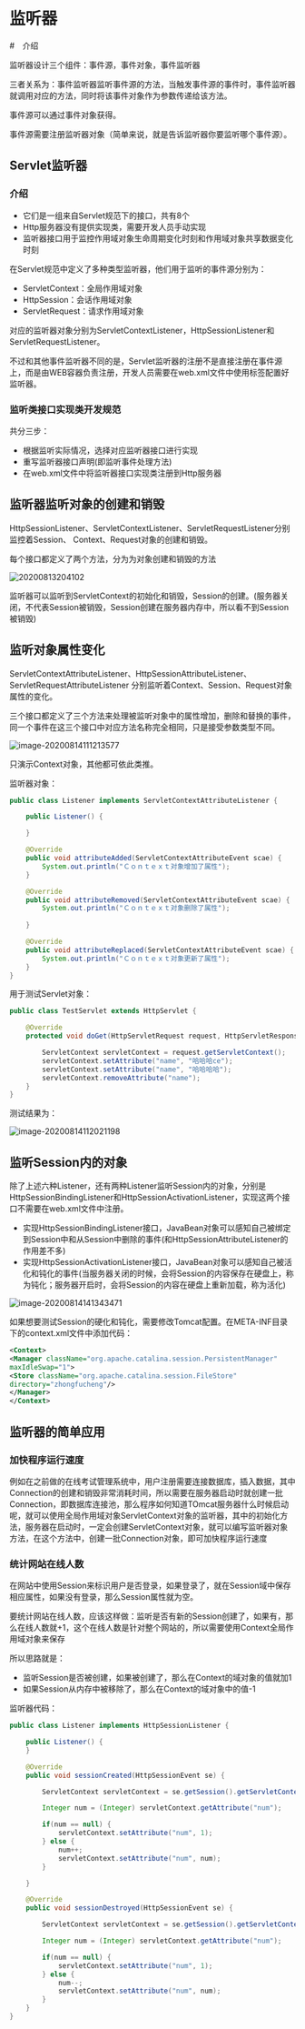 # 监听器

#　介绍

监听器设计三个组件：事件源，事件对象，事件监听器

三者关系为：事件监听器监听事件源的方法，当触发事件源的事件时，事件监听器就调用对应的方法，同时将该事件对象作为参数传递给该方法。

事件源可以通过事件对象获得。

事件源需要注册监听器对象（简单来说，就是告诉监听器你要监听哪个事件源）。



## Servlet监听器

### 介绍

- 它们是一组来自Servlet规范下的接口，共有8个
- Http服务器没有提供实现类，需要开发人员手动实现
- 监听器接口用于监控作用域对象生命周期变化时刻和作用域对象共享数据变化时刻





在Servlet规范中定义了多种类型监听器，他们用于监听的事件源分别为：

- ServletContext：全局作用域对象
- HttpSession：会话作用域对象
- ServletRequest：请求作用域对象

对应的监听器对象分别为ServletContextListener，HttpSessionListener和ServletRequestListener。

不过和其他事件监听器不同的是，Servlet监听器的注册不是直接注册在事件源上，而是由WEB容器负责注册，开发人员需要在web.xml文件中使用<listener>标签配置好监听器。



### 监听类接口实现类开发规范

共分三步：

- 根据监听实际情况，选择对应监听器接口进行实现
- 重写监听器接口声明(即监听事件处理方法)
- 在web.xml文件中将监听器接口实现类注册到Http服务器



## 监听器监听对象的创建和销毁

HttpSessionListener、ServletContextListener、ServletRequestListener分别监控着Session、
Context、Request对象的创建和销毁。

每个接口都定义了两个方法，分为为对象创建和销毁的方法

![20200813204102](https://crayon-1302863897.cos.ap-beijing.myqcloud.com/20200814092651.png) 



 

监听器可以监听到ServletContext的初始化和销毁，Session的创建。(服务器关闭，不代表Session被销毁，Session创建在服务器内存中，所以看不到Session被销毁)



## 监听对象属性变化

ServletContextAttributeListener、HttpSessionAttributeListener、ServletRequestAttributeListener
分别监听着Context、Session、Request对象属性的变化。



三个接口都定义了三个方法来处理被监听对象中的属性增加，删除和替换的事件，同一个事件在这三个接口中对应方法名称完全相同，只是接受参数类型不同。

![image-20200814111213577](https://crayon-1302863897.cos.ap-beijing.myqcloud.com/20200814111221.png)





只演示Context对象，其他都可依此类推。

监听器对象：

```java
public class Listener implements ServletContextAttributeListener {

    public Listener() {

    }

    @Override
    public void attributeAdded(ServletContextAttributeEvent scae) {
        System.out.println("Ｃｏｎｔｅｘｔ对象增加了属性");
    }

    @Override
    public void attributeRemoved(ServletContextAttributeEvent scae) {
        System.out.println("Ｃｏｎｔｅｘｔ对象删除了属性");
        
    }

    @Override
    public void attributeReplaced(ServletContextAttributeEvent scae) {
        System.out.println("Ｃｏｎｔｅｘｔ对象更新了属性");
    }
}
```

用于测试Servlet对象：

```java
public class TestServlet extends HttpServlet {

    @Override
    protected void doGet(HttpServletRequest request, HttpServletResponse response) throws ServletException, IOException {

        ServletContext servletContext = request.getServletContext();
        servletContext.setAttribute("name", "哈哈哈ce");
        servletContext.setAttribute("name", "哈哈哈哈");
        servletContext.removeAttribute("name");
    }
}
```

测试结果为：

![image-20200814112021198](https://crayon-1302863897.cos.ap-beijing.myqcloud.com/20200814112021.png)





## 监听Session内的对象

除了上述六种Listener，还有两种Listener监听Session内的对象，分别是HttpSessionBindingListener和HttpSessionActivationListener，实现这两个接口不需要在web.xml文件中注册。

- 实现HttpSessionBindingListener接口，JavaBean对象可以感知自己被绑定到Session中和从Session中删除的事件(和HttpSessionAttributeListener的作用差不多)
- 实现HttpSessionActivationListener接口，JavaBean对象可以感知自己被活化和钝化的事件(当服务器关闭的时候，会将Session的内容保存在硬盘上，称为钝化；服务器开启时，会将Session的内容在硬盘上重新加载，称为活化)



![image-20200814141343471](https://crayon-1302863897.cos.ap-beijing.myqcloud.com/20200814141343.png)



如果想要测试Session的硬化和钝化，需要修改Tomcat配置。在META-INF目录下的context.xml文件中添加代码：

```xml
<Context>
<Manager className="org.apache.catalina.session.PersistentManager"
maxIdleSwap="1">
<Store className="org.apache.catalina.session.FileStore"
directory="zhongfucheng"/>
</Manager>
</Context>
```



## 监听器的简单应用

### 加快程序运行速度

例如在之前做的在线考试管理系统中，用户注册需要连接数据库，插入数据，其中Connection的创建和销毁非常消耗时间，所以需要在服务器启动时就创建一批Connection，即数据库连接池，那么程序如何知道TOmcat服务器什么时候启动呢，就可以使用全局作用域对象ServletContext对象的监听器，其中的初始化方法，服务器在启动时，一定会创建ServletContext对象，就可以编写监听器对象方法，在这个方法中，创建一批Connection对象，即可加快程序运行速度



### 统计网站在线人数

在网站中使用Session来标识用户是否登录，如果登录了，就在Session域中保存相应属性，如果没有登录，那么Session属性就为空。

要统计网站在线人数，应该这样做：监听是否有新的Session创建了，如果有，那么在线人数就+1，这个在线人数是针对整个网站的，所以需要使用Context全局作用域对象来保存

所以思路就是：

- 监听Session是否被创建，如果被创建了，那么在Context的域对象的值就加1
- 如果Session从内存中被移除了，那么在Context的域对象中的值-1

监听器代码：

```java
public class Listener implements HttpSessionListener {

    public Listener() {
    }

    @Override
    public void sessionCreated(HttpSessionEvent se) {

        ServletContext servletContext = se.getSession().getServletContext();

        Integer num = (Integer) servletContext.getAttribute("num");

        if(num == null) {
            servletContext.setAttribute("num", 1);
        } else {
            num++;
            servletContext.setAttribute("num", num);
        }

    }

    @Override
    public void sessionDestroyed(HttpSessionEvent se) {

        ServletContext servletContext = se.getSession().getServletContext();

        Integer num = (Integer) servletContext.getAttribute("num");

        if(num == null) {
            servletContext.setAttribute("num", 1);
        } else {
            num--;
            servletContext.setAttribute("num", num);
        }
    }
}
```





